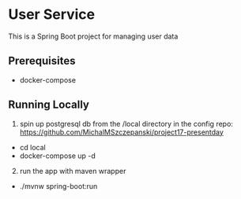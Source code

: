 # User Service

This is a Spring Boot project for managing user data

## Prerequisites

- docker-compose

## Running Locally

1. spin up postgresql db from the /local directory in the config repo:
   https://github.com/MichalMSzczepanski/project17-presentday
- cd local
- docker-compose up -d 
2. run the app with maven wrapper
- ./mvnw spring-boot:run

